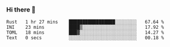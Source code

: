### Hi there 👋

<!--
**berkus/berkus** is a ✨ _special_ ✨ repository because its `README.md` (this file) appears on your GitHub profile.

Here are some ideas to get you started:

- 🔭 I’m currently working on ...
- 🌱 I’m currently learning ...
- 👯 I’m looking to collaborate on ...
- 🤔 I’m looking for help with ...
- 💬 Ask me about ...
- 📫 How to reach me: ...
- 😄 Pronouns: ...
- ⚡ Fun fact: ...
-->

<!--START_SECTION:waka-->

```text
Rust   1 hr 27 mins    █████████████████░░░░░░░░   67.64 %
INI    23 mins         ████▒░░░░░░░░░░░░░░░░░░░░   17.92 %
TOML   18 mins         ███▓░░░░░░░░░░░░░░░░░░░░░   14.27 %
Text   0 secs          ░░░░░░░░░░░░░░░░░░░░░░░░░   00.18 %
```

<!--END_SECTION:waka-->
